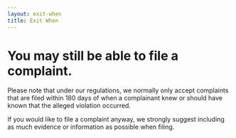 ```yaml
---
layout: exit-when
title: Exit When
---
```


# You may still be able to file a complaint.

Please note that under our regulations, we normally only accept complaints that are filed within 180 days of when a complainant knew or should have known that the alleged violation occurred.

If you would like to file a complaint anyway, we strongly suggest including as much evidence or information as possible when filing.
